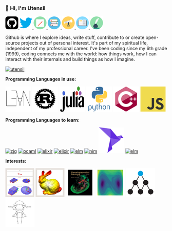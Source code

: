 ### 👋 Hi, I'm Utensil

<div style="">
<a href="https://github.com/utensil" class="" title="Github">
<img src="images/github-svgrepo-com.svg" alt="Github" width="40" height="40"/>
</a>
<a href="https://www.twitter.com/_utensil_" class="" aria-label="Twitter: _utensil_" title="Twitter">
<img src="images/twitter-color-svgrepo-com.svg" alt="Twitter" width="40" height="40"/>
</a>
<a href="http://utensil.github.io/blog/" class="" title="Math Blog">
<img src="images/notebook-pen-svgrepo-com.svg" width="40" height="40"/>
</a>
<a href="http://utensil.github.io/forest/" class="" title="Math Notes">
<img src="images/library-book-svgrepo-com.svg" width="40" height="40"/>
</a>
<a href="http://utensil.github.io/tech/" class="" title="Tech Blog(技术博客)">
<img src="images/telescope-svgrepo-com.svg" width="40" height="40"/>
</a>
<a href="http://utensil.github.io/writings/" class="" title="My writings(文字博客)">
<img src="images/open-book-book-svgrepo-com.svg" width="40" height="40"/>
</a>
<a href="https://github.com/utensil/poems/releases/tag/v0.0.2" class="" title="My Poems(诗选)">
<img src="images/quill-ink-svgrepo-com.svg" width="40" height="40"/>
</a>
</div>
<!-- <a href="https://stackoverflow.com/u/200764" class="tooltipped tooltipped-se" aria-label="Stack Overflow: 200764">
  <svg height="24" fill="#959da5" xmlns="http://www.w3.org/2000/svg" viewBox="0 0 120 120"><path class="st0" d="M84.4 93.8V70.6h7.7v30.9H22.6V70.6h7.7v23.2z"></path><path class="st1" d="M38.8 68.4l37.8 7.9 1.6-7.6-37.8-7.9-1.6 7.6zm5-18l35 16.3 3.2-7-35-16.4-3.2 7.1zm9.7-17.2l29.7 24.7 4.9-5.9-29.7-24.7-4.9 5.9zm19.2-18.3l-6.2 4.6 23 31 6.2-4.6-23-31zM38 86h38.6v-7.7H38V86z"></path></svg>
</a>
<a href="https://www.facebook.com/utensilsong" class="tooltipped tooltipped-se" aria-label="Facebook: utensilsong">
  <svg height="20" xmlns="http://www.w3.org/2000/svg" viewBox="0 0 15.3 15.4"><path d="M14.5 0H.8a.88.88 0 0 0-.8.9v13.6a.88.88 0 0 0 .8.9h7.3v-6h-2V7.1h2V5.4a2.87 2.87 0 0 1 2.5-3.1h.5a10.87 10.87 0 0 1 1.8.1v2.1h-1.3c-1 0-1.1.5-1.1 1.1v1.5h2.3l-.3 2.3h-2v5.9h3.9a.88.88 0 0 0 .9-.8V.8a.86.86 0 0 0-.8-.8z" fill="#959da5"></path></svg>
</a>
<a href="https://www.linkedin.com/in/utensil" class="tooltipped tooltipped-se" aria-label="LinkedIn: utensil">
  <svg height="20" xmlns="http://www.w3.org/2000/svg" viewBox="0 0 19 18"><path d="M3.94 2A2 2 0 1 1 2 0a2 2 0 0 1 1.94 2zM4 5.48H0V18h4zm6.32 0H6.34V18h3.94v-6.57c0-3.66 4.77-4 4.77 0V18H19v-7.93c0-6.17-7.06-5.94-8.72-2.91z" fill="#959da5"></path></svg>
</a>
<a href="https://t.me/utensil" class="tooltipped tooltipped-se" aria-label="Telegram: utensil">
  <svg height="20" viewBox="0 0 20 17" fill="none" xmlns="http://www.w3.org/2000/svg"><path d="M19.9434 1.52996L16.9243 15.7574C16.7018 16.7662 16.1009 17.011 15.2627 16.5362L10.6637 13.1463L8.44574 15.2826C8.20095 15.5274 7.99325 15.7351 7.51851 15.7351L7.84489 11.0545L16.368 3.35475C16.7389 3.02836 16.2864 2.84292 15.7968 3.1693L5.26349 9.80084L0.723777 8.38403C-0.262794 8.07249 -0.285048 7.39746 0.931477 6.92272L18.6675 0.0834836C19.4909 -0.21323 20.2104 0.283765 19.9434 1.52996Z" fill="#959DA5"></path></svg>
</a> -->

Github is where I explore ideas, write stuff, contribute to or create open-source projects out of personal interest. It's part of my spiritual life, independent of my professional career. I've been coding since my 6th grade (1999), coding connects me with the world: how things work, how I can interact with their internals and build things as how I imagine.

<p>
<a href="https://github.com/utensil">
<img src="https://github-readme-stats-utensil.vercel.app/api?username=utensil&show_icons=true" alt="utensil" />
<!-- <img src="https://github-readme-stats.vercel.app/api/top-langs/?username=utensil&layout=compact&hide=Jupyter%20Notebook,vim%20script,Mathematica,C%23,javascript,typescript,coffeescript,jinja,jq,d2,css,less,vue,ruby,shell,makefile,cmake,xslt,haml,glsl,scss,erlang,c,html,typst,dockerfile,sed" /> -->
</a>
</p>

**Programming Languages in use:** 

<p>
<a href="https://leanprover-community.github.io/"><img src="images/lean-logo.svg" alt="lean" width="80" height="80"/></a>
<a href="https://www.rust-lang.org/"><img src="images/rust-plain.svg" alt="rust" width="80" height="80"/></a>
<a href="https://julialang.org/"><img src="images/julia-logo.svg" alt="julia" width="80" height="80"/></a>
<a href="https://www.python.org/"><img src="images/python-original-wordmark.svg" alt="python" width="80" height="80"/></a>
<!-- <a href="http://railscasts.com/"><img src="images/ruby-original-wordmark.svg" alt="ruby" width="80" height="80"/></a> -->
<a href="https://en.cppreference.com/"><img src="images/cplusplus-original.svg" alt="cplusplus" width="80" height="80"/></a> <!-- https://dl.acm.org/doi/abs/10.1145/3386320 -->
<a href="https://github.com/utensil?direction=desc&language=javascript&sort=stars&tab=stars"><img src="images/javascript-original.svg" alt="javascript" width="80" height="80"/></a>
<!-- https://web.dev/javascript https://nodejs.org/ https://bun.sh/ -->
<!-- <a href=""><img src="https://cdn.jsdelivr.net/gh/devicons/devicon/icons/java/java-original-wordmark.svg" alt="java" width="80" height="80"/></a> --> 
</p>

**Programming Languages to learn:** 

<p>
<a href="https://ziglang.org/"><img src="https://cdn.jsdelivr.net/gh/devicons/devicon@latest/icons/zig/zig-original.svg" alt="zig" width="80" height="80"/></a>
<a href="https://ocaml.org/"><img src="https://cdn.jsdelivr.net/gh/devicons/devicon@latest/icons/ocaml/ocaml-original.svg" alt="ocaml" width="80" height="80"/></a>
<a href="https://github.com/aya-prover/aya-dev"><img src="https://cdn.jsdelivr.net/gh/aya-prover/aya-prover.github.io/logo.svg" alt="elixir" width="80" height="80"/></a>
<a href="https://elixir-lang.org/"><img src="https://cdn.jsdelivr.net/gh/devicons/devicon@latest/icons/elixir/elixir-original.svg" alt="elixir" width="80" height="80"/></a>
<a href="https://elm-lang.org/"><img src="https://cdn.jsdelivr.net/gh/devicons/devicon@latest/icons/elm/elm-original.svg" alt="elm" width="80" height="80"/></a>
<a href="https://nim-lang.org/"><img src="https://cdn.jsdelivr.net/gh/devicons/devicon@latest/icons/nim/nim-original.svg" alt="nim" width="80" height="80"/></a>
<a href="https://www.roc-lang.org/"><img src="images/roc-logo.svg" alt="roc" width="80" height="80"/></a>
<a href="https://odin-lang.org/"><img src="https://odin-lang.org/logo.svg" alt="elm" width="80" height="80"/></a>
<!-- <a href="https://clojure.org/"><img src="https://cdn.jsdelivr.net/gh/devicons/devicon@latest/icons/clojure/clojure-original.svg" alt="clojure" width="80" height="80"/></a> -->
</p>

<!-- <p><img src="./images/langs.svg" /></p> -->

<!-- **Tech Stack:**  -->

<!-- ![Visual Studio Code](https://img.shields.io/badge/-Visual%20Studio%20Code-black?style=flat-square&logo=Visual+Studio+Code&logoColor=007ACC)
![Docker](https://img.shields.io/badge/-Docker-black?style=flat-square&logo=docker)
![Nodejs](https://img.shields.io/badge/-Nodejs-black?style=flat-square&logo=Node.js)
![Vue.js](https://img.shields.io/badge/-Vue.js-black?style=flat-square&logo=Vue.js)
![Electron](https://img.shields.io/badge/-Electron-black?style=flat-square&logo=Electron) -->
<!-- ![MySQL](https://img.shields.io/badge/-MySQL-black?style=flat-square&logo=mysql)
![MongoDB](https://img.shields.io/badge/-MongoDB-black?style=flat-square&logo=mongodb)
![Redis](https://img.shields.io/badge/-Redis-black?style=flat-square&logo=Redis) -->

**Interests:** 

<p>
<a href="https://github.com/topics/geometric-algebra?o=desc&s=stars"><img style="background-color: #e6e1dc; padding: 5px 5px 5px 5px" src="images/ga.svg" alt="Geometric Algebra" title="Geometric Algebra" width="80" height="80"/></a>
<a href="https://www.cs.cmu.edu/~kmcrane/"><img style="background-color: #e6e1dc; padding: 5px 5px 5px 5px" src="images/geodesic_distance-icon.jpg" alt="Discrete Differential Geometry" title="Discrete Differential Geometry" width="80" height="80"/></a>
<a href="https://web.archive.org/web/20170825105003/http://11e.devbio.com/index.html"><img style="background-color: white; padding: 5px 5px 5px 5px" src="images/devbio.png" alt="Developmental Biology" title="Developmental Biology" width="80" height="80"/></a>
<a href="https://www.izhikevich.org/publications/dsn/"><img style="background-color: white; padding: 5px 5px 5px 5px" src="images/forced-duffing-oscillator.svg" alt="Dynamical systems" title="Dynamical systems" width="80" height="80"/></a>
<a href="https://www.numenta.com/resources/research-publications/papers/"><img style="background-color: white; padding: 5px 5px 5px 5px" src="images/numenta.png" alt="NuPIC" title="NuPIC" width="80" height="80"/></a>
<a href="https://github.com/gjoncas/Lacan-Mathemes"><img style="background-color: white; padding: 5px 5px 5px 5px" src="images/Lacan-Desire.png" alt="Lacan" title="Lacan" width="80" height="80"/></a>
</p>

<!--

**Projects:** 

| **Working on** | **Maintaining**  |
|----------------|------------------|
|[![pygae/lean-ga](https://github-readme-stats-utensil.vercel.app/api/pin/?show_icons=true&show_owner=true&username=pygae&repo=lean-ga)](https://github.com/pygae/lean-ga)|[![pygae/galgebra](https://github-readme-stats-utensil.vercel.app/api/pin/?show_icons=true&show_owner=true&username=pygae&repo=galgebra)](https://github.com/pygae/galgebra)|

| **Sharing**    | **Experimenting** |
|----------------|-------------------|
| [![utensil/utensil.github.io](https://github-readme-stats-utensil.vercel.app/api/pin/?show_icons=true&show_owner=true&username=utensil&repo=utensil.github.io)](https://github.com/utensil/utensil.github.io) | [![utensil/lean-playground](https://github-readme-stats-utensil.vercel.app/api/pin/?show_icons=true&show_owner=true&username=utensil&repo=lean-playground)](https://github.com/utensil/lean-playground)|
| [![utensil/slides](https://github-readme-stats-utensil.vercel.app/api/pin/?show_icons=true&show_owner=true&username=utensil&repo=slides)](https://github.com/utensil/slides) | [![utensil/julia-playground](https://github-readme-stats-utensil.vercel.app/api/pin/?show_icons=true&show_owner=true&username=utensil&repo=julia-playground)](https://github.com/utensil/julia-playground)|
| [![utensil/awesome-stars](https://github-readme-stats-utensil.vercel.app/api/pin/?show_icons=true&show_owner=true&username=utensil&repo=awesome-stars)](https://github.com/utensil/awesome-stars) | [![utensil/rust-playground](https://github-readme-stats-utensil.vercel.app/api/pin/?show_icons=true&show_owner=true&username=utensil&repo=rust-playground)](https://github.com/utensil/rust-playground)|
-->
